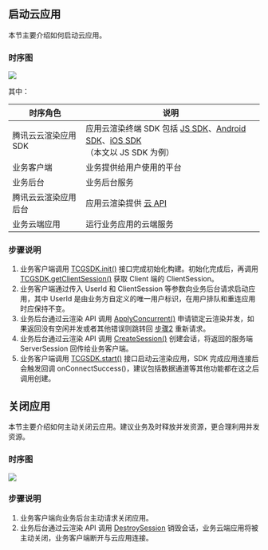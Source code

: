 ﻿## 启动云应用
本节主要介绍如何启动云应用。
### 时序图
![](https://qcloudimg.tencent-cloud.cn/raw/70b226356a86f9e15d7cb68ccd60f70d.png)
        
其中：

| 时序角色 | 说明 |
| ------ | ------ |
|腾讯云云渲染应用 SDK |应用云渲染终端 SDK 包括 [JS SDK](https://cloud.tencent.com/document/product/1547/72693)、[Android SDK](https://cloud.tencent.com/document/product/1547/72697)、[iOS SDK](https://cloud.tencent.com/document/product/1547/72702) <br> （本文以 JS SDK 为例） |
|业务客户端 |业务提供给用户使用的平台 |
|业务后台 |业务后台服务 |
|腾讯云云渲染应用后台 |应用云渲染提供 [云 API](https://cloud.tencent.com/document/product/1547/72821) |
|业务云端应用 |运行业务应用的云端服务 |

### 步骤说明
1. 业务客户端调用 [TCGSDK.init()](https://cloud.tencent.com/document/product/1547/72694#TCGSDK.init(params)) 接口完成初始化构建。初始化完成后，再调用 [TCGSDK.getClientSession()](https://cloud.tencent.com/document/product/1547/72694#TCGSDK.getClientSession()) 获取 Client 端的 ClientSession。
2. [](id:step2)业务客户端通过传入 UserId 和 ClientSession 等参数向业务后台请求启动应用，其中 UserId 是由业务方自定义的唯一用户标识，在用户排队和重连应用时应保持不变。
3. 业务后台通过云渲染 API 调用 [ApplyConcurrent()](https://cloud.tencent.com/document/product/1547/72827) 申请锁定云渲染并发，如果返回没有空闲并发或者其他错误则跳转回 [步骤2](#step2) 重新请求。
4. 业务后台通过云渲染 API 调用 [CreateSession()](https://cloud.tencent.com/document/product/1547/72826)  创建会话，将返回的服务端 ServerSession 回传给业务客户端。
5. 业务客户端调用 [TCGSDK.start()](https://cloud.tencent.com/document/product/1547/72694#TCGSDK.start(serverSession)) 接口启动云渲染应用，SDK 完成应用连接后会触发回调 onConnectSuccess()，建议包括数据通道等其他功能都在这之后调用创建。

## 关闭应用
本节主要介绍如何主动关闭云应用。建议业务及时释放并发资源，更合理利用并发资源。

### 时序图
![](https://qcloudimg.tencent-cloud.cn/raw/1dd769d751753b0592a30c074a1f1f35.png)

### 步骤说明
1. 业务客户端向业务后台主动请求关闭应用。
2. 业务后台通过云渲染 API 调用 [DestroySession](https://cloud.tencent.com/document/product/1547/72812) 销毁会话，业务云端应用将被主动关闭，业务客户端断开与云应用连接。